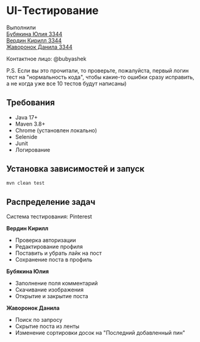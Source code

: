 # UI-Тестирование

Выполнили <br />
[Бубякина Юлия 3344](https://github.com/bubyashek) <br />
[Вердин Кирилл 3344](https://github.com/VerdinKirill) <br />
[Жаворонок Данила 3344](https://github.com/Ledatu) <br />

Контактное лицо: @bubyashek

P.S. Если вы это прочитали, то проверьте, пожалуйста, первый логин тест на "нормальность кода", чтобы какие-то ошибки сразу исправить, а не когда уже все 10 тестов будут написаны)

## Требования

- Java 17+
- Maven 3.8+
- Chrome (установлен локально)
- Selenide 
- Junit
- Логирование

## Установка зависимостей и запуск

```bash
mvn clean test
```

## Распределение задач

Система тестирования: Pinterest<br />

**Вердин Кирилл**

* Проверка авторизации
* Редактирование профиля
* Поставить и убрать лайк на пост
* Сохранение поста в профиль

**Бубякина Юлия**

* Заполнение поля комментарий
* Скачивание изображения
* Открытие и закрытие поста

**Жаворонок Данила**

* Поиск по запросу
* Скрытие поста из ленты
* Изменение сортировки досок на "Последний добавленный пин"

